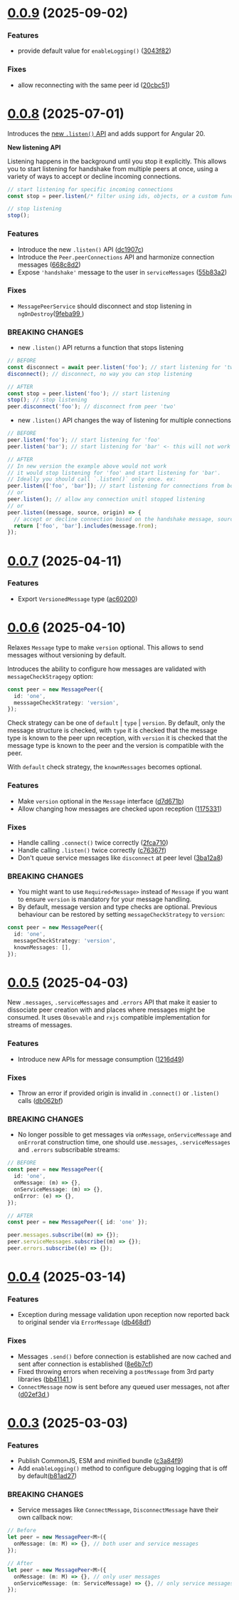 # [0.0.9](https://github.com/AmadeusITGroup/microfrontends/compare/0.0.8...0.0.9) (2025-09-02)

### Features

- provide default value for `enableLogging()` ([3043f82](https://github.com/AmadeusITGroup/microfrontends/commit/3043f82c79c73bcd5cd67be353a13e11b8222c68))

### Fixes

- allow reconnecting with the same peer id ([20cbc51](https://github.com/AmadeusITGroup/microfrontends/commit/20cbc51d5560e9442d5a3a84ddf355de6e8ca3d1))

# [0.0.8](https://github.com/AmadeusITGroup/microfrontends/compare/0.0.7...0.0.8) (2025-07-01)

Introduces the [new `.listen()` API](https://github.com/AmadeusITGroup/microfrontends/blob/main/packages/core/README.md#listening-for-connections) and adds support for Angular 20.

**New listening API**

Listening happens in the background until you stop it explicitly. This allows you to start listening for handshake from multiple peers at once, using a variety of ways to accept or decline incoming connections.

```ts
// start listening for specific incoming connections
const stop = peer.listen(/* filter using ids, objects, or a custom function */);

// stop listening
stop();
```

### Features

- Introduce the new `.listen()` API ([dc1907c](https://github.com/AmadeusITGroup/microfrontends/commit/dc1907c6eebf513e97c776a605ad14dc916a4541))
- Introduce the `Peer.peerConnections` API and harmonize connection messages ([668c8d2](https://github.com/AmadeusITGroup/microfrontends/commit/668c8d29a537baeb8eeee8da5db4c2cbe4d170be))
- Expose `'handshake'` message to the user in `serviceMessages` ([55b83a2](https://github.com/AmadeusITGroup/microfrontends/commit/55b83a257d124f8673ea721ca1e81868ffb58a7d))

### Fixes

- `MessagePeerService` should disconnect and stop listening in `ngOnDestroy`([9feba99
  ](https://github.com/AmadeusITGroup/microfrontends/commit/9feba9907821a1570c8d80338aaab8d74f1b1d91))

### BREAKING CHANGES

- new `.listen()` API returns a function that stops listening

```ts
// BEFORE
const disconnect = await peer.listen('foo'); // start listening for 'two'
disconnect(); // disconnect, no way you can stop listening

// AFTER
const stop = peer.listen('foo'); // start listening
stop(); // stop listening
peer.disconnect('foo'); // disconnect from peer 'two'
```

- new `.listen()` API changes the way of listening for multiple connections

```ts
// BEFORE
peer.listen('foo'); // start listening for 'foo'
peer.listen('bar'); // start listening for 'bar' <- this will not work as expected before

// AFTER
// In new version the example above would not work
// it would stop listening for 'foo' and start listening for 'bar'.
// Ideally you should call `.listen()` only once. ex:
peer.listen(['foo', 'bar']); // start listening for connections from both 'foo' and 'bar'
// or
peer.listen(); // allow any connection unitl stopped listening
// or
peer.listen((message, source, origin) => {
  // accept or decline connection based on the handshake message, source and origin
  return ['foo', 'bar'].includes(message.from);
});
```

# [0.0.7](https://github.com/AmadeusITGroup/microfrontends/compare/0.0.6...0.0.7) (2025-04-11)

### Features

- Export `VersionedMessage` type ([ac60200](https://github.com/AmadeusITGroup/microfrontends/commit/ac6020030e6b4cb66bf2aa205c20dcb897f2077d))

# [0.0.6](https://github.com/AmadeusITGroup/microfrontends/compare/0.0.5...0.0.6) (2025-04-10)

Relaxes `Message` type to make `version` optional. This allows to send messages without versioning by default.

Introduces the ability to configure how messages are validated with `messageCheckStragegy` option:

```ts
const peer = new MessagePeer({
  id: 'one',
  messsageCheckStrategy: 'version',
});
```

Check strategy can be one of `default` | `type` | `version`. By default, only the message structure is checked, with `type` it is checked that the message type is known to the peer upn reception, with `version` it is checked that the message type is known to the peer and the version is compatible with the peer.

With `default` check strategy, the `knownMessages` becomes optional.

### Features

- Make `version` optional in the `Message` interface ([d7d671b](https://github.com/AmadeusITGroup/microfrontends/commit/d7d671b6c8c5d576ca850f210f2eb7a26fffd39b))
- Allow changing how messages are checked upon reception ([1175331](https://github.com/AmadeusITGroup/microfrontends/commit/11753319cfc64a70ec5e80dba8c0c60367eaff3f))

### Fixes

- Handle calling `.connect()` twice correctly ([2fca710](https://github.com/AmadeusITGroup/microfrontends/commit/2fca710b1663d379e49fea297c4c4991aaa9cabc))
- Handle calling `.listen()` twice correctly ([c76367f](https://github.com/AmadeusITGroup/microfrontends/commit/c76367fe60687ab42c908caf282acd795b8656b2))
- Don't queue service messages like `disconnect` at peer level ([3ba12a8](https://github.com/AmadeusITGroup/microfrontends/commit/3ba12a85d9472c94d447bae517966a5d3586f27d))

### BREAKING CHANGES

- You might want to use `Required<Message>` instead of `Message` if you want to ensure `version` is mandatory for your message handling.
- By default, message version and type checks are optional. Previous behaviour can be restored by setting `messageCheckStrategy` to `version`:

```ts
const peer = new MessagePeer({
  id: 'one',
  messageCheckStrategy: 'version',
  knownMessages: [],
});
```

# [0.0.5](https://github.com/AmadeusITGroup/microfrontends/compare/0.0.4...0.0.5) (2025-04-03)

New `.messages`, `.serviceMessages` and `.errors` API that make it easier to dissociate peer creation with and places where messages might be consumed. It uses `Obsevable` and `rxjs` compatible implementation for streams of messages.

### Features

- Introduce new APIs for message consumption ([1216d49](https://github.com/AmadeusITGroup/microfrontends/pull/19/commits/1216d490c45772c396233430e4fd22d9b4b4b7f5))

### Fixes

- Throw an error if provided origin is invalid in `.connect()` or `.listen()` calls ([db062bf](https://github.com/AmadeusITGroup/microfrontends/commit/db062bf2c4376b1a2078512518cc05d86417d6f6))

### BREAKING CHANGES

- No longer possible to get messages via `onMessage`, `onServiceMessage` and `onError`at construction time, one should use`.messages`, `.serviceMessages` and `.errors` subscribable streams:

```ts
// BEFORE
const peer = new MessagePeer({
  id: 'one',
  onMessage: (m) => {},
  onServiceMessage: (m) => {},
  onError: (e) => {},
});

// AFTER
const peer = new MessagePeer({ id: 'one' });

peer.messages.subscribe((m) => {});
peer.serviceMessages.subscribe((m) => {});
peer.errors.subscribe((e) => {});
```

# [0.0.4](https://github.com/AmadeusITGroup/microfrontends/compare/0.0.3...0.0.4) (2025-03-14)

### Features

- Exception during message validation upon reception now reported back to original sender via `ErrorMessage` ([db468df](https://github.com/AmadeusITGroup/microfrontends/commit/db468dfb4993b6c27feaf2ac94caa6a02d41d639))

### Fixes

- Messages `.send()` before connection is established are now cached and sent after connection is established ([8e6b7cf](https://github.com/AmadeusITGroup/microfrontends/commit/8e6b7cfb1d6694c51c62b4031802bfc9091b29a9))
- Fixed throwing errors when receiving a `postMessage` from 3rd party libraries ([bb41141
  ](https://github.com/AmadeusITGroup/microfrontends/commit/bb4114151cf0fedb2f8b49e72a71e6ddc207cc65))
- `ConnectMessage` now is sent before any queued user messages, not after ([d02ef3d
  ](https://github.com/AmadeusITGroup/microfrontends/commit/d02ef3d80d67a25f7e1ccb3385d9cfd3dc65af4b))

# [0.0.3](https://github.com/AmadeusITGroup/microfrontends/compare/0.0.2...0.0.3) (2025-03-03)

### Features

- Publish CommonJS, ESM and minified bundle ([c3a84f9](https://github.com/AmadeusITGroup/microfrontends/commit/c3a84f910d2655e719289336cd495383a95f3e20))
- Add `enableLogging()` method to configure debugging logging that is off by default([b81ad27](https://github.com/AmadeusITGroup/microfrontends/commit/b81ad27ba1410a3ef566422463a88e6a8961bb19))

### BREAKING CHANGES

- Service messages like `ConnectMessage`, `DisconnectMessage` have their own callback now:

```ts
// Before
let peer = new MessagePeer<M>({
  onMessage: (m: M) => {}, // both user and service messages
});

// After
let peer = new MessagePeer<M>({
  onMessage: (m: M) => {}, // only user messages
  onServiceMessage: (m: ServiceMessage) => {}, // only service messages
});
```
